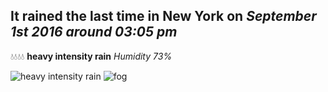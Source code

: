 ## It rained the last time in New York on *September 1st 2016 around 03:05 pm*
💧💧💧💧  **heavy intensity rain** *Humidity 73%*

![heavy intensity rain](http://openweathermap.org/img/w/10d.png) ![fog](http://openweathermap.org/img/w/50d.png)
